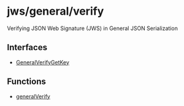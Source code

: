 # jws/general/verify

Verifying JSON Web Signature (JWS) in General JSON Serialization

## Interfaces

- [GeneralVerifyGetKey](interfaces/GeneralVerifyGetKey.md)

## Functions

- [generalVerify](functions/generalVerify.md)
